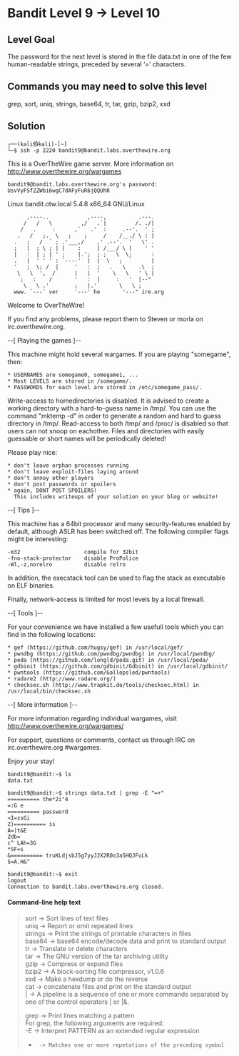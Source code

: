 # Bandit Level 9 → Level 10

## Level Goal
The password for the next level is stored in the file data.txt in one of the few human-readable strings, preceded by several ‘=’ characters.

## Commands you may need to solve this level
grep, sort, uniq, strings, base64, tr, tar, gzip, bzip2, xxd

## Solution

```                                                                                                                                                                       
┌──(kali㉿kali)-[~]
└─$ ssh -p 2220 bandit9@bandit.labs.overthewire.org 
```

This is a OverTheWire game server. More information on http://www.overthewire.org/wargames

```
bandit9@bandit.labs.overthewire.org's password: UsvVyFSfZZWbi6wgC7dAFyFuR6jQQUhR
```

Linux bandit.otw.local 5.4.8 x86_64 GNU/Linux
```
      ,----..            ,----,          .---.
     /   /   \         ,/   .`|         /. ./|
    /   .     :      ,`   .'  :     .--'.  ' ;
   .   /   ;.  \   ;    ;     /    /__./ \ : |
  .   ;   /  ` ; .'___,/    ,' .--'.  '   \' .
  ;   |  ; \ ; | |    :     | /___/ \ |    ' '
  |   :  | ; | ' ;    |.';  ; ;   \  \;      :
  .   |  ' ' ' : `----'  |  |  \   ;  `      |
  '   ;  \; /  |     '   :  ;   .   \    .\  ;
   \   \  ',  /      |   |  '    \   \   ' \ |
    ;   :    /       '   :  |     :   '  |--"
     \   \ .'        ;   |.'       \   \ ;
  www. `---` ver     '---' he       '---" ire.org
```

Welcome to OverTheWire!

If you find any problems, please report them to Steven or morla on
irc.overthewire.org.

--[ Playing the games ]--

  This machine might hold several wargames.
  If you are playing "somegame", then:

    * USERNAMES are somegame0, somegame1, ...
    * Most LEVELS are stored in /somegame/.
    * PASSWORDS for each level are stored in /etc/somegame_pass/.

  Write-access to homedirectories is disabled. It is advised to create a
  working directory with a hard-to-guess name in /tmp/.  You can use the
  command "mktemp -d" in order to generate a random and hard to guess
  directory in /tmp/.  Read-access to both /tmp/ and /proc/ is disabled
  so that users can not snoop on eachother. Files and directories with
  easily guessable or short names will be periodically deleted!

  Please play nice:

    * don't leave orphan processes running
    * don't leave exploit-files laying around
    * don't annoy other players
    * don't post passwords or spoilers
    * again, DONT POST SPOILERS!
      This includes writeups of your solution on your blog or website!

--[ Tips ]--

  This machine has a 64bit processor and many security-features enabled
  by default, although ASLR has been switched off.  The following
  compiler flags might be interesting:

    -m32                    compile for 32bit
    -fno-stack-protector    disable ProPolice
    -Wl,-z,norelro          disable relro

  In addition, the execstack tool can be used to flag the stack as
  executable on ELF binaries.

  Finally, network-access is limited for most levels by a local
  firewall.

--[ Tools ]--

 For your convenience we have installed a few usefull tools which you can find
 in the following locations:

    * gef (https://github.com/hugsy/gef) in /usr/local/gef/
    * pwndbg (https://github.com/pwndbg/pwndbg) in /usr/local/pwndbg/
    * peda (https://github.com/longld/peda.git) in /usr/local/peda/
    * gdbinit (https://github.com/gdbinit/Gdbinit) in /usr/local/gdbinit/
    * pwntools (https://github.com/Gallopsled/pwntools)
    * radare2 (http://www.radare.org/)
    * checksec.sh (http://www.trapkit.de/tools/checksec.html) in /usr/local/bin/checksec.sh

--[ More information ]--

  For more information regarding individual wargames, visit
  http://www.overthewire.org/wargames/

  For support, questions or comments, contact us through IRC on
  irc.overthewire.org #wargames.

  Enjoy your stay!
```
bandit9@bandit:~$ ls
data.txt

bandit9@bandit:~$ strings data.txt | grep -E "=+"
========== the*2i"4
=:G e
========== password
<I=zsGi
Z)========== is
A=|t&E
Zdb=
c^ LAh=3G
*SF=s
&========== truKLdjsbJ5g7yyJ2X2R0o3a5HQJFuLk
S=A.H&^

bandit9@bandit:~$ exit
logout
Connection to bandit.labs.overthewire.org closed.

```

#### Command-line help text

> sort    -> Sort lines of text files <br/>
> uniq    -> Report or omit repeated lines <br/>
> strings -> Print the strings of printable characters in files <br/>
> base64  -> base64 encode/decode data and print to standard output <br/>
> tr      -> Translate or delete characters <br/>
> tar     -> The GNU version of the tar archiving utility <br/>
> gzip    -> Compress or expand files <br/>
> bzip2   -> A block-sorting file compressor, v1.0.6 <br/>
> xxd     -> Make a hexdump or do the reverse <br/>
> cat     -> concatenate files and print on the standard output <br/>
> |       -> A  pipeline is a sequence of one or more commands separated by one of the control operators | or |&. <br/>
> 
> grep    -> Print lines matching a pattern <br/>
> For grep, the following arguments are required: <br/>
> -E      -> Interpret PATTERN as an extended regular expression <br/>
>  +      -> Matches one or more repetations of the preceding symbol
